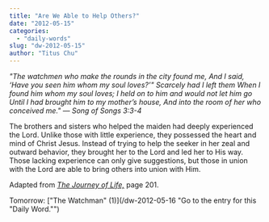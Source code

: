 ```yaml
---
title: "Are We Able to Help Others?"
date: "2012-05-15"
categories: 
  - "daily-words"
slug: "dw-2012-05-15"
author: "Titus Chu"
---
```


_"The watchmen who make the rounds in the city found me, And I said, ‘Have you seen him whom my soul loves?’" Scarcely had I left them When I found him whom my soul loves; I held on to him and would not let him go Until I had brought him to my mother’s house, And into the room of her who conceived me." — Song of Songs 3:3-4_

The brothers and sisters who helped the maiden had deeply experienced the Lord. Unlike those with little experience, they possessed the heart and mind of Christ Jesus. Instead of trying to help the seeker in her zeal and outward behavior, they brought her to the Lord and led her to His way. Those lacking experience can only give suggestions, but those in union with the Lord are able to bring others into union with Him.

Adapted from _[The Journey of Life,](/book-journey "Go to the listing for this book.")_ page 201.

Tomorrow: ["The Watchman" (1)](/dw-2012-05-16 "Go to the entry for this "Daily Word."")

